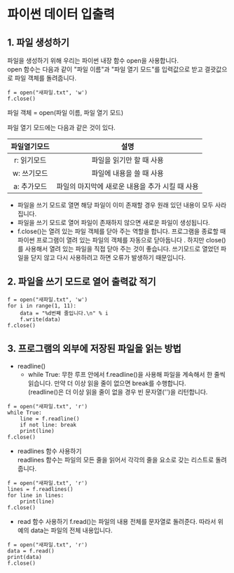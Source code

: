 # 파이썬 데이터 입출력
## 1. 파일 생성하기
파일을 생성하기 위해 우리는 파이썬 내장 함수 open을 사용합니다.  
open 함수는 다음과 같이 "파일 이름"과 "파일 열기 모드"를 입력값으로 받고 결괏값으로 파일 객체를 돌려줍니다.
```
f = open("새파일.txt", 'w')
f.close()
```
파일 객체 = open(파일 이름, 파일 열기 모드)

파일 열기 모드에는 다음과 같은 것이 있다.

|파일열기모드|	설명|
|:---:|:---:|
|r:	읽기모드|  파일을 읽기만 할 때 사용|
|w:	쓰기모드|  파일에 내용을 쓸 때 사용|
|a:	추가모드| 파일의 마지막에 새로운 내용을 추가 시킬 때 사용|

* 파일을 쓰기 모드로 열면 해당 파일이 이미 존재할 경우 원래 있던 내용이 모두 사라집니다.
* 파일을 쓰기 모드로 열어 파일이 존재하지 않으면 새로운 파일이 생성됩니다. 
* f.close()는 열려 있는 파일 객체를 닫아 주는 역할을 합니다.
  프로그램을 종료할 때 파이썬 프로그램이 열려 있는 파일의 객체를 자동으로 닫아둡니다 . 하지만 close()를 사용해서 열려 있는 파일을 직접 닫아 주는 것이 좋습니다. 쓰기모드로 열었던 파일을 닫지 않고 다시 사용하려고 하면 오류가 발생하기 때문입니다.
  
## 2. 파일을 쓰기 모드로 열어 출력값 적기
```
f = open("새파일.txt", 'w')
for i in range(1, 11):
    data = "%d번째 줄입니다.\n" % i
    f.write(data)
f.close()
```
## 3. 프로그램의 외부에 저장된 파일을 읽는 방법
* readline()
  * while True: 무한 루프 안에서 f.readline()을 사용해 파일을 계속해서 한 줄씩 읽습니다. 만약 더 이상 읽을 줄이 없으면 break를 수행합니다.   
(readline()은 더 이상 읽을 줄이 없을 경우 빈 문자열('')을 리턴합니다. 
```
f = open("새파일.txt", 'r')
while True:
    line = f.readline()
    if not line: break
    print(line)
f.close()
```
* readlines 함수 사용하기  
  readlines 함수는 파일의 모든 줄을 읽어서 각각의 줄을 요소로 갖는 리스트로 돌려줍니다.

```
f = open("새파일.txt", 'r')
lines = f.readlines()
for line in lines:
    print(line)
f.close()
```
* read 함수 사용하기
  f.read()는 파일의 내용 전체를 문자열로 돌려준다. 따라서 위 예의 data는 파일의 전체 내용입니다.

```
f = open("새파일.txt", 'r')
data = f.read()
print(data)
f.close()
```



